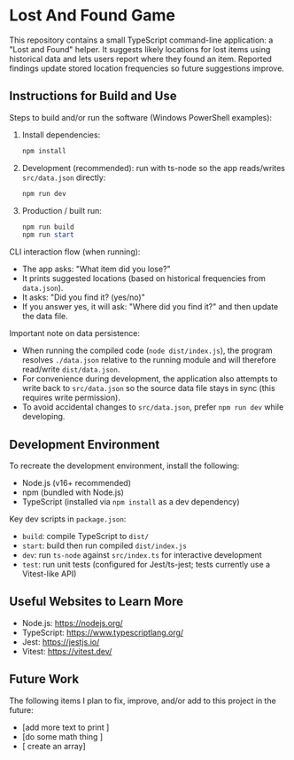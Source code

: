 # Lost And Found Game

This repository contains a small TypeScript command-line application: a "Lost and Found" helper. It suggests likely locations for lost items using historical data and lets users report where they found an item. Reported findings update stored location frequencies so future suggestions improve.

## Instructions for Build and Use

Steps to build and/or run the software (Windows PowerShell examples):

1. Install dependencies:

   ```powershell
   npm install
   ```

2. Development (recommended): run with ts-node so the app reads/writes `src/data.json` directly:

   ```powershell
   npm run dev
   ```

3. Production / built run:

   ```powershell
   npm run build
   npm run start
   ```

CLI interaction flow (when running):

- The app asks: "What item did you lose?"
- It prints suggested locations (based on historical frequencies from `data.json`).
- It asks: "Did you find it? (yes/no)"
- If you answer yes, it will ask: "Where did you find it?" and then update the data file.

Important note on data persistence:

- When running the compiled code (`node dist/index.js`), the program resolves `./data.json` relative to the running module and will therefore read/write `dist/data.json`.
- For convenience during development, the application also attempts to write back to `src/data.json` so the source data file stays in sync (this requires write permission).
- To avoid accidental changes to `src/data.json`, prefer `npm run dev` while developing.

## Development Environment 

To recreate the development environment, install the following:

- Node.js (v16+ recommended)
- npm (bundled with Node.js)
- TypeScript (installed via `npm install` as a dev dependency)

Key dev scripts in `package.json`:

- `build`: compile TypeScript to `dist/`
- `start`: build then run compiled `dist/index.js`
- `dev`: run `ts-node` against `src/index.ts` for interactive development
- `test`: run unit tests (configured for Jest/ts-jest; tests currently use a Vitest-like API)

## Useful Websites to Learn More

- Node.js: https://nodejs.org/
- TypeScript: https://www.typescriptlang.org/
- Jest: https://jestjs.io/
- Vitest: https://vitest.dev/

## Future Work

The following items I plan to fix, improve, and/or add to this project in the future:

* [add more text to print ] 
* [do some math thing ] 
* [ create an array]